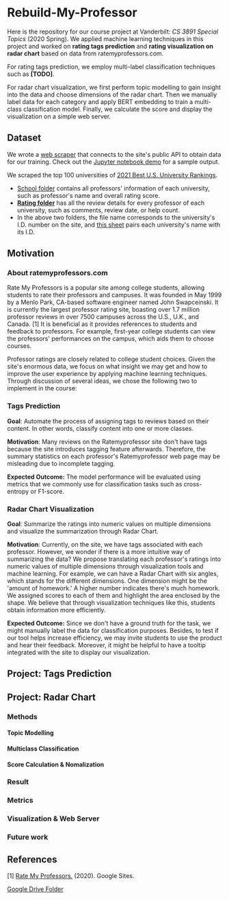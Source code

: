 # Rebuild-My-Professor

Here is the repository for our course project at Vanderbilt: *CS 3891 Special Topics* (2020 Spring). We applied machine learning techniques in this project and worked on **rating tags prediction** and **rating visualization on radar chart** based on data from ratemyprofessors.com.

For rating tags prediction, we employ multi-label classification techniques such as **[TODO]**.

For radar chart visualization, we first perform topic modelling to gain insight into the data and choose dimensions of the radar chart. Then we manually label data for each category and apply BERT embedding to train a multi-class classification model. Finally, we calculate the score and display the visualization on a simple web server.

## Dataset

We wrote a [web scraper](https://github.com/quao627/RMP) that connects to the site's public API to obtain data for our training. Check out the [Jupyter notebook demo](https://github.com/quao627/RMP/blob/main/demo.ipynb) for a sample output.

We scraped the top 100 universities of [2021 Best U.S. University Rankings](https://www.usnews.com/best-colleges/rankings/national-universities).

- [School folder](https://drive.google.com/drive/folders/1JB2iQgBEiDR3a2NMkzh2_SfgiodStT8-?usp=sharing) contains all professors' information of each university, such as professor's name and overall rating score.
- **[Rating folder](https://drive.google.com/drive/folders/13WYlwAweXeQ3ZcRLOfh7f4kaiBL7sRNB?usp=sharing)** has all the review details for every professor of each university, such as comments, review date, or help count.
- In the above two folders, the file name corresponds to the university's I.D. number on the site, and [this sheet](https://docs.google.com/spreadsheets/d/1OmqnJeSWYc9WafFIwVyKHBm1RW-Mzgijc7RMauLujDQ/edit?usp=sharing) pairs each university's name with its I.D.

## Motivation

### About ratemyprofessors.com

Rate My Professors is a popular site among college students, allowing students to rate their professors and campuses. It was founded in May 1999 by a Menlo Park, CA-based software engineer named John Swapceinski. It is currently the largest professor rating site, boasting over 1.7 million professor reviews in over 7500 campuses across the U.S., U.K., and Canada. [1] It is beneficial as it provides references to students and feedback to professors. For example, first-year college students can view the professors' performances on the campus, which aids them to choose courses.

Professor ratings are closely related to college student choices. Given the site's enormous data, we focus on what insight we may get and how to improve the user experience by applying machine learning techniques. Through discussion of several ideas, we chose the following two to implement in the course:

### Tags Prediction

**Goal**: Automate the process of assigning tags to reviews based on their content. In other words, classify content into one or more classes.

**Motivation**: Many reviews on the Ratemyprofessor site don't have tags because the site introduces tagging feature afterwards. Therefore, the summary statistics on each professor's Ratemyprofessor web page may be misleading due to incomplete tagging.

**Expected Outcome:** The model performance will be evaluated using metrics that we commonly use for classification tasks such as cross-entropy or F1-score.

### Radar Chart Visualization

**Goal**: Summarize the ratings into numeric values on multiple dimensions and visualize the summarization through Radar Chart.

**Motivation**: Currently, on the site, we have tags associated with each professor. However, we wonder if there is a more intuitive way of summarizing the data? We propose translating each professor's ratings into numeric values of multiple dimensions through visualization tools and machine learning. For example, we can have a Radar Chart with six angles, which stands for the different dimensions. One dimension might be the 'amount of homework.' A higher number indicates there's much homework. We assigned scores to each of them and highlight the area enclosed by the shape. We believe that through visualization techniques like this, students obtain information more efficiently.

**Expected Outcome:** Since we don't have a ground truth for the task, we might manually label the data for classification purposes. Besides, to test if our tool helps increase efficiency, we may invite students to use the product and hear their feedback. Moreover, it might be helpful to have a tooltip integrated with the site to display our visualization.

## Project: Tags Prediction

## Project: Radar Chart

### Methods

#### Topic Modelling

#### Multiclass Classification

#### Score Calculation & Nomalization

### Result

### Metrics

### Visualization & Web Server

### Future work

## References

[1] [Rate My Professors.](https://sites.google.com/view/ratemyprofessors-pc
) (2020). Google Sites.


[Google Drive Folder](https://drive.google.com/drive/folders/15wGLUvjiGtFXMZ0XzpDYeSH1XEqWjUBB?usp=sharing)
